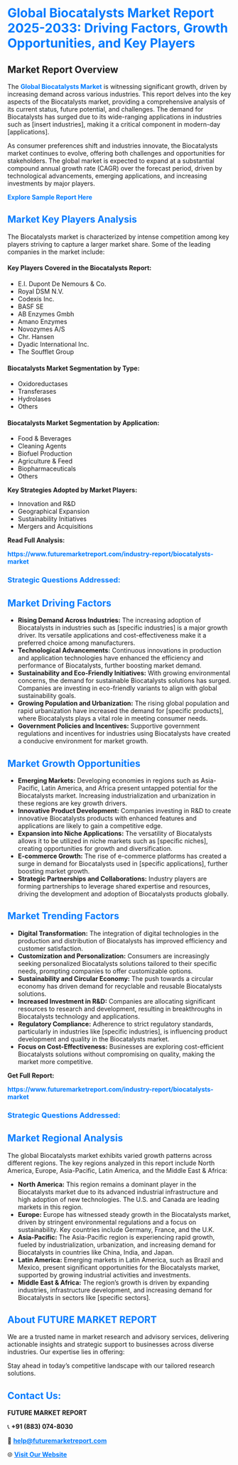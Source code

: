 <h1 style="color: #007BFF;">Global Biocatalysts Market Report 2025-2033: Driving Factors, Growth Opportunities, and Key Players</h1>

<section id="overview">
<h2>Market Report Overview</h2>
<p>The <a href="https://www.futuremarketreport.com/industry-report/biocatalysts-market" style="color: #007BFF; text-decoration: none;"><strong>Global Biocatalysts Market</strong></a> is witnessing significant growth, driven by increasing demand across various industries. This report delves into the key aspects of the Biocatalysts market, providing a comprehensive analysis of its current status, future potential, and challenges. The demand for Biocatalysts has surged due to its wide-ranging applications in industries such as [insert industries], making it a critical component in modern-day [applications].</p>
<p>As consumer preferences shift and industries innovate, the Biocatalysts market continues to evolve, offering both challenges and opportunities for stakeholders. The global market is expected to expand at a substantial compound annual growth rate (CAGR) over the forecast period, driven by technological advancements, emerging applications, and increasing investments by major players.</p>
</section>

<section id="overview">
<p><a href="https://www.futuremarketreport.com/request-sample/reportId=58556" style="color: #007BFF; text-decoration: none;"><strong>Explore Sample Report Here</strong></a></p>
</section>

<section id="key-players">
<h2 style="color: #007BFF;">Market Key Players Analysis</h2>
<p>The Biocatalysts market is characterized by intense competition among key players striving to capture a larger market share. Some of the leading companies in the market include:</p>
<h4>Key Players Covered in the Biocatalysts Report:</h4>
<ul><li>E.I. Dupont De Nemours &amp; Co.</li><li>Royal DSM N.V.</li><li>Codexis Inc.</li><li>BASF SE</li><li>AB Enzymes Gmbh</li><li>Amano Enzymes</li><li>Novozymes A/S</li><li>Chr. Hansen</li><li>Dyadic International Inc.</li><li>The Soufflet Group</li></ul>
<h4>Biocatalysts Market Segmentation by Type:</h4>
<ul><li>Oxidoreductases</li><li>Transferases</li><li>Hydrolases</li><li>Others</li></ul>

<h4>Biocatalysts Market Segmentation by Application:</h4>
<ul><li>Food &amp; Beverages</li><li>Cleaning Agents</li><li>Biofuel Production</li><li>Agriculture &amp; Feed</li><li>Biopharmaceuticals</li><li>Others</li></ul>
<p><strong>Key Strategies Adopted by Market Players:</strong></p>
<ul>
<li>Innovation and R&D</li>
<li>Geographical Expansion</li>
<li>Sustainability Initiatives</li>
<li>Mergers and Acquisitions</li>
</ul>
</section>

<section>
<p><strong>Read Full Analysis: </strong></p><a href="https://www.futuremarketreport.com/industry-report/biocatalysts-market" style="color: #007BFF; text-decoration: none;"><strong>https://www.futuremarketreport.com/industry-report/biocatalysts-market</strong></a>
<h3 style="color: #007BFF;">Strategic Questions Addressed:</h3>
</section>

<section id="driving-factors">
<h2 style="color: #007BFF;">Market Driving Factors</h2>
<ul>
<li><strong>Rising Demand Across Industries:</strong> The increasing adoption of Biocatalysts in industries such as [specific industries] is a major growth driver. Its versatile applications and cost-effectiveness make it a preferred choice among manufacturers.</li>
<li><strong>Technological Advancements:</strong> Continuous innovations in production and application technologies have enhanced the efficiency and performance of Biocatalysts, further boosting market demand.</li>
<li><strong>Sustainability and Eco-Friendly Initiatives:</strong> With growing environmental concerns, the demand for sustainable Biocatalysts solutions has surged. Companies are investing in eco-friendly variants to align with global sustainability goals.</li>
<li><strong>Growing Population and Urbanization:</strong> The rising global population and rapid urbanization have increased the demand for [specific products], where Biocatalysts plays a vital role in meeting consumer needs.</li>
<li><strong>Government Policies and Incentives:</strong> Supportive government regulations and incentives for industries using Biocatalysts have created a conducive environment for market growth.</li>
</ul>
</section>

<section id="growth-opportunities">
<h2 style="color: #007BFF;">Market Growth Opportunities</h2>
<ul>
<li><strong>Emerging Markets:</strong> Developing economies in regions such as Asia-Pacific, Latin America, and Africa present untapped potential for the Biocatalysts market. Increasing industrialization and urbanization in these regions are key growth drivers.</li>
<li><strong>Innovative Product Development:</strong> Companies investing in R&D to create innovative Biocatalysts products with enhanced features and applications are likely to gain a competitive edge.</li>
<li><strong>Expansion into Niche Applications:</strong> The versatility of Biocatalysts allows it to be utilized in niche markets such as [specific niches], creating opportunities for growth and diversification.</li>
<li><strong>E-commerce Growth:</strong> The rise of e-commerce platforms has created a surge in demand for Biocatalysts used in [specific applications], further boosting market growth.</li>
<li><strong>Strategic Partnerships and Collaborations:</strong> Industry players are forming partnerships to leverage shared expertise and resources, driving the development and adoption of Biocatalysts products globally.</li>
</ul>
</section>

<section id="trending-factors">
<h2 style="color: #007BFF;">Market Trending Factors</h2>
<ul>
<li><strong>Digital Transformation:</strong> The integration of digital technologies in the production and distribution of Biocatalysts has improved efficiency and customer satisfaction.</li>
<li><strong>Customization and Personalization:</strong> Consumers are increasingly seeking personalized Biocatalysts solutions tailored to their specific needs, prompting companies to offer customizable options.</li>
<li><strong>Sustainability and Circular Economy:</strong> The push towards a circular economy has driven demand for recyclable and reusable Biocatalysts solutions.</li>
<li><strong>Increased Investment in R&D:</strong> Companies are allocating significant resources to research and development, resulting in breakthroughs in Biocatalysts technology and applications.</li>
<li><strong>Regulatory Compliance:</strong> Adherence to strict regulatory standards, particularly in industries like [specific industries], is influencing product development and quality in the Biocatalysts market.</li>
<li><strong>Focus on Cost-Effectiveness:</strong> Businesses are exploring cost-efficient Biocatalysts solutions without compromising on quality, making the market more competitive.</li>
</ul>
</section>

<section>
<p><strong>Get Full Report: </strong></p><a href="https://www.futuremarketreport.com/industry-report/biocatalysts-market" style="color: #007BFF; text-decoration: none;"><strong>https://www.futuremarketreport.com/industry-report/biocatalysts-market</strong></a>
<h3 style="color: #007BFF;">Strategic Questions Addressed:</h3>
</section>


<section id="regional-analysis">
<h2 style="color: #007BFF;">Market Regional Analysis</h2>
<p>The global Biocatalysts market exhibits varied growth patterns across different regions. The key regions analyzed in this report include North America, Europe, Asia-Pacific, Latin America, and the Middle East & Africa:</p>
<ul>
<li><strong>North America:</strong> This region remains a dominant player in the Biocatalysts market due to its advanced industrial infrastructure and high adoption of new technologies. The U.S. and Canada are leading markets in this region.</li>
<li><strong>Europe:</strong> Europe has witnessed steady growth in the Biocatalysts market, driven by stringent environmental regulations and a focus on sustainability. Key countries include Germany, France, and the U.K.</li>
<li><strong>Asia-Pacific:</strong> The Asia-Pacific region is experiencing rapid growth, fueled by industrialization, urbanization, and increasing demand for Biocatalysts in countries like China, India, and Japan.</li>
<li><strong>Latin America:</strong> Emerging markets in Latin America, such as Brazil and Mexico, present significant opportunities for the Biocatalysts market, supported by growing industrial activities and investments.</li>
<li><strong>Middle East & Africa:</strong> The region’s growth is driven by expanding industries, infrastructure development, and increasing demand for Biocatalysts in sectors like [specific sectors].</li>
</ul>
</section>

<footer>
<h2 style="color: #007BFF;">About FUTURE MARKET REPORT</h2>
<p>We are a trusted name in market research and advisory services, delivering actionable insights and strategic support to businesses across diverse industries. Our expertise lies in offering:</p>

<p>Stay ahead in today’s competitive landscape with our tailored research solutions.</p>

<h2 style="color: #007BFF;">Contact Us:</h2>
<p><strong>FUTURE MARKET REPORT</strong></p>
<p>📞 <strong>+91 (883) 074-8030</strong></p>
<p>📧 <strong><a href="mailto:help@futuremarketreport.com" style="color: #007BFF;">help@futuremarketreport.com</a></strong></p>
<p>🌐 <strong><a href="https://www.futuremarketreport.com/" style="color: #007BFF;">Visit Our Website</a></strong></p>
</footer>